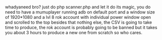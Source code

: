 whadyaneed bro? just do php scanner.php and let it do its magic, you do need to have a mumuplayer running adb on default port
and a window size of 1920*1080 and a lvl 8 rok account with individual power window open and scrolled to the top besides that
nothing else, the CSV is going to take time to produce, the rok account is probably going to be banned but it takes you about
3 hours to produce a new one from scratch so who cares.
